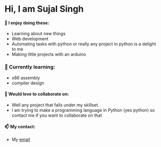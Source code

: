 # Hi, I am Sujal Singh
#### 👀 I enjoy doing these:
  - Learning about new things
  - Web development
  - Automating tasks with python or really any project in python is a delight to me
  - Making little projects with an arduino

### 🌱 Currently learning:
  - x86 assembly
  - compiler design

#### 💞️ Would love to collaborate on:
  - Well any project that falls under my skillset.
  - I am trying to make a programming language in Python (yes python) so contact me if you want to collaborate on that


#### 📫 My contact:
  - My [email](mailto:email.sujalsingh@gmail.com)
  

<!---
sujaldev/sujaldev is a ✨ special ✨ repository because its `README.md` (this file) appears on your GitHub profile.
You can click the Preview link to take a look at your changes.
--->
